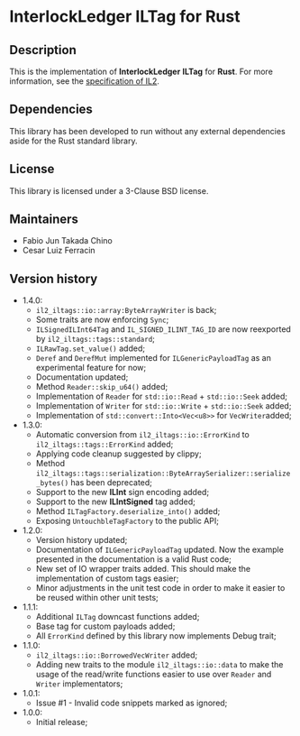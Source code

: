 # InterlockLedger ILTag for Rust

## Description

This is the implementation of **InterlockLedger** **ILTag** for **Rust**. For more information, see
the [specification of IL2](https://github.com/interlockledger/specification/tree/master).

## Dependencies

This library has been developed to run without any external dependencies aside for the
Rust standard library.

## License

This library is licensed under a 3-Clause BSD license.

## Maintainers

- Fabio Jun Takada Chino
- Cesar Luiz Ferracin

## Version history

- 1.4.0:
    - `il2_iltags::io::array:ByteArrayWriter` is back;
    - Some traits are now enforcing `Sync`;
    - `ILSignedILInt64Tag` and `IL_SIGNED_ILINT_TAG_ID` are now reexported by `il2_iltags::tags::standard`;
    - `ILRawTag.set_value()` added;
    - `Deref` and `DerefMut` implemented for `ILGenericPayloadTag` as an experimental feature for now;
    - Documentation updated;
    - Method `Reader::skip_u64()` added;
    - Implementation of `Reader` for `std::io::Read` + `std::io::Seek` added;
    - Implementation of `Writer` for `std::io::Write` + `std::io::Seek` added;    
    - Implementation of `std::convert::Into<Vec<u8>>` for `VecWriter`added; 
- 1.3.0:
    - Automatic conversion from `il2_iltags::io::ErrorKind` to `il2_iltags::tags::ErrorKind` added;
    - Applying code cleanup suggested by clippy;
    - Method `il2_iltags::tags::serialization::ByteArraySerializer::serialize_bytes()` has been deprecated;
    - Support to the new **ILInt** sign encoding added;
    - Support to the new **ILIntSigned** tag added;
    - Method `ILTagFactory.deserialize_into()` added;
    - Exposing `UntouchbleTagFactory` to the public API;
- 1.2.0:
    - Version history updated;
    - Documentation of `ILGenericPayloadTag` updated. Now the example presented in the documentation
      is a valid Rust code;
    - New set of IO wrapper traits added. This should make the implementation of custom tags easier;
    - Minor adjustments in the unit test code in order to make it easier to be reused within other unit tests;
- 1.1.1:
    - Additional `ILTag` downcast functions added;
    - Base tag for custom payloads added;
    - All `ErrorKind` defined by this library now implements Debug trait;
- 1.1.0:
    - `il2_iltags::io::BorrowedVecWriter` added;
    - Adding new traits to the module `il2_iltags::io::data` to make the usage of
      the read/write functions easier to use over `Reader` and `Writer` implementators;
- 1.0.1:
    - Issue #1 - Invalid code snippets marked as ignored;
- 1.0.0:
    - Initial release;
